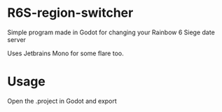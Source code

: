 # R6S-region-switcher
 Simple program made in Godot for changing your Rainbow 6 Siege date server

 Uses Jetbrains Mono for some flare too.
# Usage
Open the .project in Godot and export